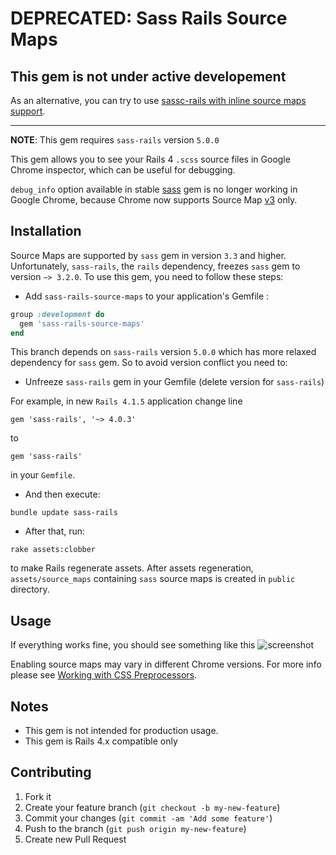 # DEPRECATED: Sass Rails Source Maps

## This gem is not under active developement

As an alternative, you can try to use [sassc-rails with inline source maps support](https://github.com/sass/sassc-rails#inline-source-maps).

---

__NOTE__: This gem requires `sass-rails` version `5.0.0`

This gem allows you to see your Rails 4 `.scss` source files in Google Chrome inspector, which can be useful for debugging.

`debug_info` option available in stable [sass](http://sass-lang.com/) gem is no longer working in Google Chrome, because Chrome now supports Source Map [v3](https://docs.google.com/document/d/1U1RGAehQwRypUTovF1KRlpiOFze0b-_2gc6fAH0KY0k) only.

## Installation

Source Maps are supported by `sass` gem in version `3.3` and higher. Unfortunately, `sass-rails`, the `rails` dependency, freezes `sass` gem to version `~> 3.2.0`. To use this gem, you need to follow these steps:

* Add `sass-rails-source-maps` to your application's Gemfile :

````ruby
group :development do
  gem 'sass-rails-source-maps'
end
````

This branch depends on `sass-rails` version `5.0.0` which has more relaxed dependency for `sass` gem. So to avoid version conflict you need to:

* Unfreeze `sass-rails` gem in your Gemfile (delete version for `sass-rails`)

For example, in new `Rails 4.1.5` application change line

    gem 'sass-rails', '~> 4.0.3'

to

    gem 'sass-rails'

in your `Gemfile`.

* And then execute:

````
bundle update sass-rails
````

* After that, run:

````
rake assets:clobber
````

to make Rails regenerate assets. After assets regeneration, `assets/source_maps` containing `sass` source maps is created in `public` directory.

## Usage

If everything works fine, you should see something like this ![screenshot](https://dl.dropboxusercontent.com/u/21012539/screenshots/screenshot.png)

Enabling source maps may vary in different Chrome versions. For more info please see [Working with CSS Preprocessors](https://developer.chrome.com/devtools/docs/css-preprocessors#toc-enabling-css-source-maps).

## Notes
* This gem is not intended for production usage.
* This gem is Rails 4.x compatible only

## Contributing

1. Fork it
2. Create your feature branch (`git checkout -b my-new-feature`)
3. Commit your changes (`git commit -am 'Add some feature'`)
4. Push to the branch (`git push origin my-new-feature`)
5. Create new Pull Request
